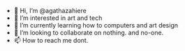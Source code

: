 - 👋 Hi, I’m @agathazahiere
- 👀 I’m interested in art and tech
- 🌱 I’m currently learning how to computers and art design
- 💞️ I’m looking to collaborate on nothing. and no-one.
- 📫 How to reach me dont.

<!---
agathazahiere/agathazahiere is a ✨ special ✨ repository because its `README.md` (this file) appears on your GitHub profile.
You can click the Preview link to take a look at your changes.
--->

